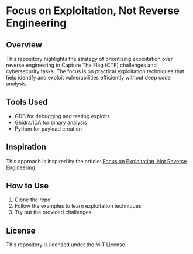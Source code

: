 # Focus on Exploitation, Not Reverse Engineering

## Overview
This repository highlights the strategy of prioritizing exploitation over reverse engineering in Capture The Flag (CTF) challenges and cybersecurity tasks. The focus is on practical exploitation techniques that help identify and exploit vulnerabilities efficiently without deep code analysis.

## Tools Used
- GDB for debugging and testing exploits
- Ghidra/IDA for binary analysis
- Python for payload creation

## Inspiration
This approach is inspired by the article: [Focus on Exploitation, Not Reverse Engineering](https://aashutoshlodhi.medium.com/focus-on-exploitation-not-reverse-engineering-d672b637da08).

## How to Use
1. Clone the repo
2. Follow the examples to learn exploitation techniques
3. Try out the provided challenges

## License
This repository is licensed under the MIT License.
